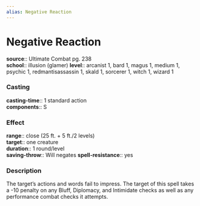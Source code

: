 ```yaml
---
alias: Negative Reaction
---
```


# Negative Reaction 

**source**:: Ultimate Combat pg. 238  
**school**:: illusion (glamer)
**level**:: arcanist 1, bard 1, magus 1, medium 1, psychic 1, redmantisassassin 1, skald 1, sorcerer 1, witch 1, wizard 1

### Casting 

**casting-time**:: 1 standard action  
**components**:: S

### Effect 

**range**:: close (25 ft. + 5 ft./2 levels)  
**target**:: one creature  
**duration**:: 1 round/level  
**saving-throw**:: Will negates
**spell-resistance**:: yes

### Description 

The target’s actions and words fail to impress. The target of this spell takes a -10 penalty on any Bluff, Diplomacy, and Intimidate checks as well as any performance combat checks it attempts.
